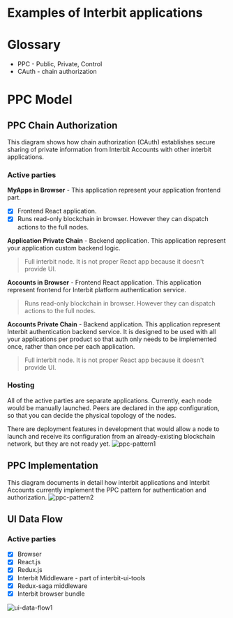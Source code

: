 # Examples of Interbit applications

# Glossary
- PPC - Public, Private, Control
- CAuth - chain authorization

# PPC Model
## PPC Chain Authorization
This diagram shows how chain authorization (CAuth) establishes secure sharing of private information from Interbit Accounts with other interbit applications.

### Active parties
**MyApps in Browser** -  This application represent your application frontend part. 
- [x] Frontend React application.
- [x] Runs read-only blockchain in browser. However they can dispatch actions to the full nodes. 

**Application Private Chain** - Backend application. This application represent your application custom backend logic. 
> Full interbit node. It is not proper React app because it doesn't provide UI.

**Accounts in Browser** - Frontend React application. This application represent frontend for Interbit platform authentication service. 
> Runs read-only blockchain in browser. However they can dispatch actions to the full nodes.

**Accounts Private Chain** - Backend application. This application represent Interbit authentication backend service. It is designed to be used with all your applications per product so that auth only needs to be implemented once, rather than once per each application. 
> Full interbit node. It is not proper React app because it doesn't provide UI.

### Hosting
All of the active parties are separate applications. Currently, each node would be manually launched. Peers are declared in the app configuration, so that you can decide the physical topology of the nodes.

There are deployment features in development that would allow a node to launch and receive its configuration from an already-existing blockchain network, but they are not ready yet.
![ppc-pattern1](https://user-images.githubusercontent.com/16136204/49014826-6e215e80-f192-11e8-868c-3fc80fdd34c8.jpg)

## PPC Implementation
This diagram documents in detail how interbit applications and Interbit Accounts currently implement the PPC pattern for authentication and authorization.
![ppc-pattern2](https://user-images.githubusercontent.com/16136204/49014827-6eb9f500-f192-11e8-9b64-0c90fb1f2416.jpg)



## UI Data Flow
### Active parties
- [x] Browser
- [x] React.js
- [x] Redux.js
- [x] Interbit Middleware - part of interbit-ui-tools
- [x] Redux-saga middleware
- [x] Interbit browser bundle

![ui-data-flow1](https://user-images.githubusercontent.com/16136204/49015446-28fe2c00-f194-11e8-9fa4-3a02fa5c5adc.jpg)

